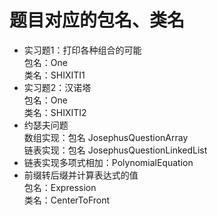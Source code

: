 # 题目对应的包名、类名
* 实习题1：打印各种组合的可能  
包名：One  
类名：SHIXITI1
* 实习题2：汉诺塔  
包名：One  
类名：SHIXITI2
* 约瑟夫问题  
数组实现：包名 JosephusQuestionArray  
链表实现：包名 JosephusQuestionLinkedList
* 链表实现多项式相加：PolynomialEquation
* 前缀转后缀并计算表达式的值  
包名：Expression  
类名：CenterToFront